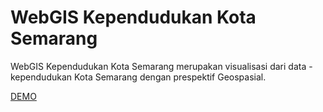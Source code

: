 # WebGIS Kependudukan Kota Semarang

WebGIS Kependudukan Kota Semarang merupakan visualisasi dari data - kependudukan Kota Semarang dengan prespektif Geospasial.

<a href="https://mohammadrizala.github.io/webgis-kependudukan/" target="blank">DEMO</a>
